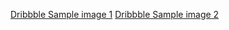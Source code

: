 [Dribbble Sample image 1](https://dribbble.com/shots/24214077-Meeting-notes)
[Dribbble Sample image 2](https://dribbble.com/shots/23025582-Docplanner-Phone-Activity-component)
